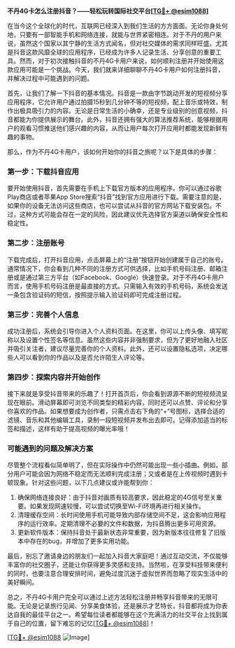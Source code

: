 **不丹4G卡怎么注册抖音？——轻松玩转国际社交平台[[TG💪+ @esim1088](https://t.me/s/esim1088)]**

在当今这个全球化的时代，互联网已经深入到我们生活的方方面面。无论你身处何地，只要有一部智能手机和网络连接，就能与世界紧密相连。对于不丹的用户来说，虽然这个国家以其宁静的生活方式闻名，但对社交媒体的需求同样旺盛。尤其是抖音这款风靡全球的应用程序，已经成为许多人记录生活、分享创意的重要工具。然而，对于初次接触抖音的不丹4G卡用户来说，如何顺利注册并开始使用这款应用可能是一个挑战。今天，我们就来详细聊聊不丹4G卡用户如何注册抖音，并解决过程中可能遇到的问题。

首先，让我们了解一下抖音的基本情况。抖音是一款由字节跳动开发的短视频分享应用程序，它允许用户通过拍摄15秒到几分钟不等的短视频，配上音乐或特效，制作出极具吸引力的内容。无论是日常生活的小确幸，还是专业级别的创意视频，抖音都能为你提供展示的舞台。此外，抖音还拥有强大的算法推荐系统，能够根据用户的观看习惯推送他们感兴趣的内容，从而让用户每次打开应用时都能发现新鲜有趣的事物。

那么，作为不丹4G卡用户，该如何开始你的抖音之旅呢？以下是具体的步骤：

### 第一步：下载抖音应用

要开始使用抖音，首先需要在手机上下载官方版本的应用程序。你可以通过谷歌Play商店或者苹果App Store搜索“抖音”找到官方应用进行下载。需要注意的是，如果你的设备无法访问这些商店，也可以尝试从抖音的官方网站下载安装包。不过，这种方式可能会存在一定的风险，因此建议优先选择官方渠道以确保安全性和稳定性。

### 第二步：注册账号

下载完成后，打开抖音应用，点击屏幕上的“注册”按钮开始创建属于自己的账号。通常情况下，你会看到几种不同的注册方式可供选择，比如手机号码注册、邮箱注册或是通过第三方平台（如Facebook、Google）快速登录。对于不丹4G卡用户而言，使用手机号码注册是最直接的方式。只需输入有效的手机号码，系统会发送一条包含验证码的短信，按照提示输入验证码即可完成注册过程。

### 第三步：完善个人信息

成功注册后，系统会引导你进入个人资料页面。在这里，你可以上传头像、填写昵称以及设置个性签名等信息。虽然这些内容并非强制要求，但为了更好地融入社区并吸引关注者，建议尽量完善你的个人资料。此外，还可以设置隐私选项，决定哪些人可以看到你的作品以及是否允许陌生人评论等。

### 第四步：探索内容并开始创作

接下来就是享受抖音带来的乐趣了！打开首页后，你会看到源源不断的短视频流呈现在眼前。滑动屏幕即可浏览不同类型的精彩内容，同时还可以点赞、评论和分享你喜欢的作品。如果想要成为创作者，只需点击右下角的“+”号图标，选择合适的滤镜、音乐和其他编辑工具，录制一段短视频并发布出去即可。记得添加适当的标签和描述，这样有助于提高视频的曝光率哦！

### 可能遇到的问题及解决方案

尽管整个流程看似简单明了，但在实际操作中仍然可能出现一些小插曲。例如，部分用户可能会因为网络不稳定而无法顺利完成注册；又或者是在上传视频时遇到卡顿现象。针对这些问题，以下几点建议或许能帮到你：

1. 确保网络连接良好：由于抖音对画质有较高要求，因此稳定的4G信号至关重要。如果发现网速较慢，可以尝试切换至Wi-Fi环境再进行相关操作。
2. 清理缓存空间：长时间使用手机可能导致内部存储空间不足，这会影响应用程序的运行效率。定期清理不必要的文件和数据，为抖音腾出更多可用资源。
3. 更新软件版本：保持抖音处于最新状态非常重要，因为新版本往往修复了旧版本中存在的bug，并增加了更多实用功能。

最后，别忘了邀请身边的朋友们一起加入抖音大家庭吧！通过互动交流，不仅能够丰富你的社交圈子，还能让你获得更多灵感和支持。当然啦，在享受科技带来便利的同时，也要注意合理安排时间，避免过度沉迷于虚拟世界而忽略了现实生活中的美好瞬间。

总之，不丹4G卡用户完全可以通过上述方法轻松注册并畅享抖音带来的无限可能。无论是记录旅行见闻、分享美食体验，还是展示才艺特长，抖音都将成为你表达自我的最佳平台之一。希望每位读者都能够在这个充满活力的社交平台上找到属于自己的位置，留下难忘的记忆[[TG💪+ @esim1088](https://t.me/s/esim1088)]！

[[TG💪+ @esim1088](https://t.me/s/esim1088) ![Image](https://i.postimg.cc/4NQfJmqS/Snipaste-2025-05-13-00-14-12.png)]